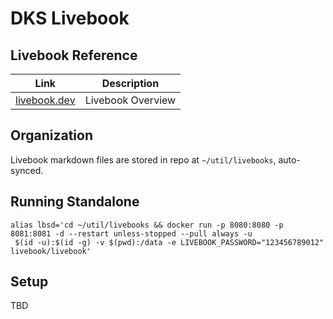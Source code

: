 # DKS Livebook 

## Livebook Reference 

| Link                 | Description       |
|----------------------|-------------------|
| [livebook.dev][site] | Livebook Overview |

[site]: https://livebook.dev 

## Organization 

Livebook markdown files are stored in repo at `~/util/livebooks`, auto-synced.

## Running Standalone

```
alias lbsd='cd ~/util/livebooks && docker run -p 8080:8080 -p 8081:8081 -d --restart unless-stopped --pull always -u
 $(id -u):$(id -g) -v $(pwd):/data -e LIVEBOOK_PASSWORD="123456789012" livebook/livebook'
```

## Setup 

TBD
